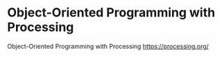 # Object-Oriented Programming with Processing
Object-Oriented Programming with Processing
https://processing.org/
